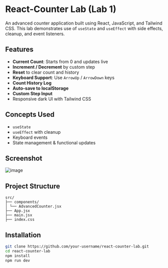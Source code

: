 # React-Counter Lab (Lab 1)

An advanced counter application built using React, JavaScript, and Tailwind CSS. This lab demonstrates use of `useState` and `useEffect` with side effects, cleanup, and event listeners.

##  Features

- **Current Count**: Starts from 0 and updates live
- **Increment / Decrement** by custom step
- **Reset** to clear count and history
- **Keyboard Support**: Use `ArrowUp` / `ArrowDown` keys
- **Count History Log**
- **Auto-save to localStorage**
- **Custom Step Input**
- Responsive dark UI with Tailwind CSS

##  Concepts Used

- `useState`
- `useEffect` with cleanup
- Keyboard events
- State management & functional updates

##  Screenshot

![image](https://github.com/user-attachments/assets/f3f74275-3de5-4083-b2d3-623cef21af59)


## Project Structure
```
src/
├── components/
│ └── AdvancedCounter.jsx
├── App.jsx
├── main.jsx
├── index.css
```

##  Installation

```bash
git clone https://github.com/your-username/react-counter-lab.git
cd react-counter-lab
npm install
npm run dev
